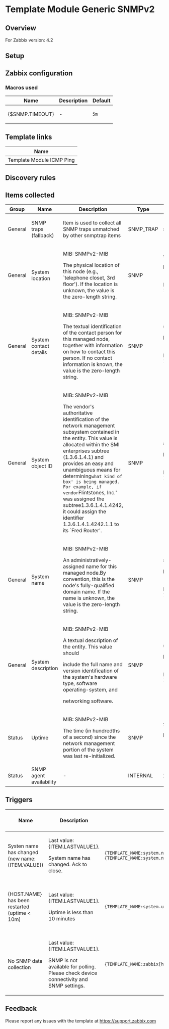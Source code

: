 
# Template Module Generic SNMPv2

## Overview

For Zabbix version: 4.2  

## Setup


## Zabbix configuration


### Macros used

|Name|Description|Default|
|----|-----------|-------|
|{$SNMP.TIMEOUT}|<p>-</p>|`5m`|

## Template links

|Name|
|----|
|Template Module ICMP Ping|

## Discovery rules


## Items collected

|Group|Name|Description|Type|Key and additional info|
|-----|----|-----------|----|---------------------|
|General|SNMP traps (fallback)|<p>Item is used to collect all SNMP traps unmatched by other snmptrap items</p>|SNMP_TRAP|snmptrap.fallback|
|General|System location|<p>MIB: SNMPv2-MIB</p><p>The physical location of this node (e.g., `telephone closet, 3rd floor').  If the location is unknown, the value is the zero-length string.</p>|SNMP|system.location[sysLocation.0]<p>**Preprocessing**:</p><p>- DISCARD_UNCHANGED_HEARTBEAT: `1h`</p>|
|General|System contact details|<p>MIB: SNMPv2-MIB</p><p>The textual identification of the contact person for this managed node, together with information on how to contact this person.  If no contact information is known, the value is the zero-length string.</p>|SNMP|system.contact[sysContact.0]<p>**Preprocessing**:</p><p>- DISCARD_UNCHANGED_HEARTBEAT: `1d`</p>|
|General|System object ID|<p>MIB: SNMPv2-MIB</p><p>The vendor's authoritative identification of the network management subsystem contained in the entity.  This value is allocated within the SMI enterprises subtree (1.3.6.1.4.1) and provides an easy and unambiguous means for determining`what kind of box' is being managed.  For example, if vendor`Flintstones, Inc.' was assigned the subtree1.3.6.1.4.1.4242, it could assign the identifier 1.3.6.1.4.1.4242.1.1 to its `Fred Router'.</p>|SNMP|system.objectid[sysObjectID.0]<p>**Preprocessing**:</p><p>- DISCARD_UNCHANGED_HEARTBEAT: `1h`</p>|
|General|System name|<p>MIB: SNMPv2-MIB</p><p>An administratively-assigned name for this managed node.By convention, this is the node's fully-qualified domain name.  If the name is unknown, the value is the zero-length string.</p>|SNMP|system.name<p>**Preprocessing**:</p><p>- DISCARD_UNCHANGED_HEARTBEAT: `1h`</p>|
|General|System description|<p>MIB: SNMPv2-MIB</p><p>A textual description of the entity. This value should</p><p>include the full name and version identification of the system's hardware type, software operating-system, and</p><p>networking software.</p>|SNMP|system.descr[sysDescr.0]<p>**Preprocessing**:</p><p>- DISCARD_UNCHANGED_HEARTBEAT: `1d`</p>|
|Status|Uptime|<p>MIB: SNMPv2-MIB</p><p>The time (in hundredths of a second) since the network management portion of the system was last re-initialized.</p>|SNMP|system.uptime[sysUpTime.0]<p>**Preprocessing**:</p><p>- MULTIPLIER: `0.01`</p>|
|Status|SNMP agent availability|<p>-</p>|INTERNAL|zabbix[host,snmp,available]|

## Triggers

|Name|Description|Expression|Severity|Dependencies and additional info|
|----|-----------|----|----|----|
|Systen name has changed (new name: {ITEM.VALUE})|<p>Last value: {ITEM.LASTVALUE1}.</p><p>System name has changed. Ack to close.</p>|`{TEMPLATE_NAME:system.name.diff()}=1 and {TEMPLATE_NAME:system.name.strlen()}>0`|INFO|<p>Manual close: YES</p>|
|{HOST.NAME} has been restarted (uptime < 10m)|<p>Last value: {ITEM.LASTVALUE1}.</p><p>Uptime is less than 10 minutes</p>|`{TEMPLATE_NAME:system.uptime[sysUpTime.0].last()}<10m`|WARNING|<p>Manual close: YES</p><p>**Depends on**:</p><p>- No SNMP data collection</p>|
|No SNMP data collection|<p>Last value: {ITEM.LASTVALUE1}.</p><p>SNMP is not available for polling. Please check device connectivity and SNMP settings.</p>|`{TEMPLATE_NAME:zabbix[host,snmp,available].max({$SNMP.TIMEOUT})}=0`|WARNING|<p>**Depends on**:</p><p>- Unavailable by ICMP ping</p>|

## Feedback

Please report any issues with the template at https://support.zabbix.com

